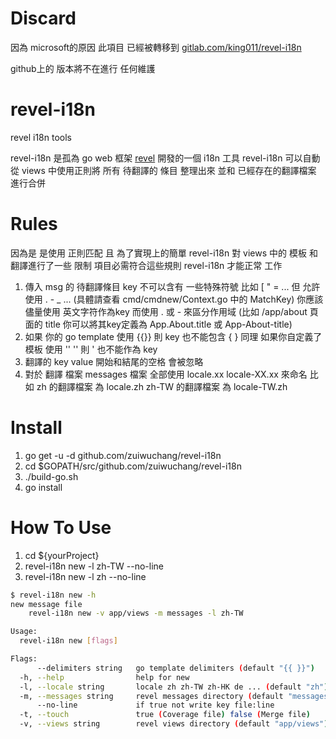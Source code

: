# Discard
因為 microsoft的原因 此項目 已經被轉移到 [gitlab.com/king011/revel-i18n](https://gitlab.com/king011/revel-i18n)

github上的 版本將不在進行 任何維護

# revel-i18n
revel i18n tools

revel-i18n 是孤為 go web 框架 [revel](http://revel.github.io/) 開發的一個 i18n 工具 revel-i18n 可以自動 從 views 中使用正則將 所有 待翻譯的 條目 整理出來 並和 已經存在的翻譯檔案 進行合併

# Rules
因為是 是使用 正則匹配 且 為了實現上的簡單 revel-i18n 對 views 中的 模板 和 翻譯進行了一些 限制 項目必需符合這些規則 revel-i18n 才能正常 工作
1. 傳入 msg 的 待翻譯條目 key 不可以含有 一些特殊符號 比如 \[ " = ... 但 允許 使用 . - _ ... (具體請查看 cmd/cmdnew/Context.go 中的 MatchKey) 你應該儘量使用 英文字符作為key 而使用 . 或 - 來區分作用域 (比如 /app/about 頁面的 title 你可以將其key定義為 App.About.title 或 App-About-title)
2. 如果 你的 go template 使用 {{}} 則 key 也不能包含 { } 同理 如果你自定義了 模板 使用 '' '' 則 ' 也不能作為 key
3. 翻譯的 key value 開始和結尾的空格 會被忽略
4. 對於 翻譯 檔案 messages 檔案 全部使用 locale.xx locale-XX.xx 來命名 比如 zh 的翻譯檔案 為 locale.zh zh-TW 的翻譯檔案 為 locale-TW.zh

# Install
1. go get -u -d github.com/zuiwuchang/revel-i18n
2. cd $GOPATH/src/github.com/zuiwuchang/revel-i18n
3. ./build-go.sh
4. go install

# How To Use
1. cd ${yourProject}
2. revel-i18n new -l zh-TW --no-line
3. revel-i18n new -l zh --no-line

```bash
$ revel-i18n new -h
new message file
	revel-i18n new -v app/views -m messages -l zh-TW

Usage:
  revel-i18n new [flags]

Flags:
      --delimiters string   go template delimiters (default "{{ }}")
  -h, --help                help for new
  -l, --locale string       locale zh zh-TW zh-HK de ... (default "zh")
  -m, --messages string     revel messages directory (default "messages")
      --no-line             if true not write key file:line
  -t, --touch               true (Coverage file) false (Merge file)
  -v, --views string        revel views directory (default "app/views")
```
